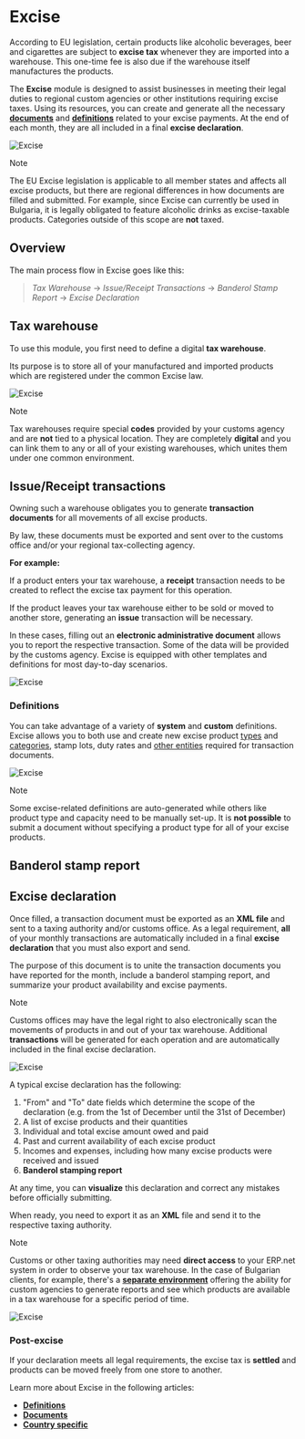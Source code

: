 # Excise

According to EU legislation, certain products like alcoholic beverages, beer and cigarettes are subject to **excise tax** whenever they are imported into a warehouse. This one-time fee is also due if the warehouse itself manufactures the products.

The **Excise** module is designed to assist businesses in meeting their legal duties to regional custom agencies or other institutions requiring excise taxes. Using its resources, you can create and generate all the necessary **[documents](documents/index.md)** and **[definitions](definitions/index.md)** related to your excise payments. At the end of each month, they are all included in a final **excise declaration**.

![Excise](pictures/excise_modules.png)

> [!NOTE]
> The EU Excise legislation is applicable to all member states and affects all excise products, but there are regional differences in how documents are filled and submitted. For example, since Excise can currently be used in Bulgaria, it is legally obligated to feature alcoholic drinks as excise-taxable products. Categories outside of this scope are **not** taxed.

## Overview

The main process flow in Excise goes like this:

> *Tax Warehouse* → *Issue/Receipt Transactions* → *Banderol Stamp Report* → *Excise Declaration*

## Tax warehouse

To use this module, you first need to define a digital **tax warehouse**. 

Its purpose is to store all of your manufactured and imported products which are registered under the common Excise law.

![Excise](pictures/new_tax_warehouses.png)

> [!NOTE]
> Tax warehouses require special **codes** provided by your customs agency and are **not** tied to a physical location. They are completely **digital** and you can link them to any or all of your existing warehouses, which unites them under one common environment.

## Issue/Receipt transactions

Owning such a warehouse obligates you to generate **transaction documents** for all movements of all excise products. 

By law, these documents must be exported and sent over to the customs office and/or your regional tax-collecting agency.

**For example:**

If a product enters your tax warehouse, a **receipt** transaction needs to be created to reflect the excise tax payment for this operation. 

If the product leaves your tax warehouse either to be sold or moved to another store, generating an **issue** transaction will be necessary. 

In these cases, filling out an **electronic administrative document** allows you to report the respective transaction. Some of the data will be provided by the customs agency. Excise is equipped with other templates and definitions for most day-to-day scenarios. 

![Excise](pictures/eead.png)

### Definitions

You can take advantage of a variety of **system** and **custom** definitions. Excise allows you to both use and create new excise product [types](definitions/excise-products.md) and [categories](definitions/excise-categories.md), stamp lots, duty rates and [other entities](definitions/other-excise-definitions.md) required for transaction documents.

![Excise](pictures/definitions_excise.png)

> [!NOTE]
> Some excise-related definitions are auto-generated while others like product type and capacity need to be manually set-up. It is **not possible** to submit a document without specifying a product type for all of your excise products.

## Banderol stamp report


## Excise declaration

Once filled, a transaction document must be exported as an **XML file** and sent to a taxing authority and/or customs office. As a legal requirement, **all** of your monthly transactions are automatically included in a final **excise declaration** that you must also export and send.

The purpose of this document is to unite the transaction documents you have reported for the month, include a banderol stamping report, and summarize your product availability and excise payments.

> [!NOTE]
> Customs offices may have the legal right to also electronically scan the movements of products in and out of your tax warehouse. Additional **transactions** will be generated for each operation and are automatically included in the final excise declaration.

![Excise](pictures/excise_declare.png)

A typical excise declaration has the following:

1. "From" and "To" date fields which determine the scope of the declaration (e.g. from the 1st of December until the 31st of December)
2. A list of excise products and their quantities
3. Individual and total excise amount owed and paid
4. Past and current availability of each excise product
5. Incomes and expenses, including how many excise products were received and issued
6. **Banderol stamping report**

At any time, you can **visualize** this declaration and correct any mistakes before officially submitting. 

When ready, you need to export it as an **XML** file and send it to the respective taxing authority.

> [!NOTE]
> Customs or other taxing authorities may need **direct access** to your ERP.net system in order to observe your tax warehouse. In the case of Bulgarian clients, for example, there's a **[separate environment](https://testdb-model.my.erp.net/legal)** offering the ability for custom agencies to generate reports and see which products are available in a tax warehouse for a specific period of time.

![Excise](pictures/legalBGnew.png)

### Post-excise

If your declaration meets all legal requirements, the excise tax is **settled** and products can be moved freely from one store to another.

Learn more about Excise in the following articles:

- **[Definitions](definitions/index.md)**
- **[Documents](documents/index.md)**
- **[Country specific](country-specific/index.md)**

